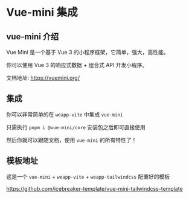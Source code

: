 # Vue-mini 集成

## vue-mini 介绍

Vue Mini 是一个基于 Vue 3 的小程序框架，它简单，强大，高性能。

你可以使用 Vue 3 的响应式数据 + 组合式 API 开发小程序。

文档地址: https://vuemini.org/

## 集成

你可以非常简单的在 `weapp-vite` 中集成 `vue-mini`

只需执行 `pnpm i @vue-mini/core` 安装包之后即可直接使用

然后你就可以跟随文档，使用 `vue-mini` 的所有特性了！

## 模板地址

这是一个 `vue-mini` + `weapp-vite` + `weapp-tailwindcss` 配置好的模板

https://github.com/icebreaker-template/vue-mini-tailwindcss-template
